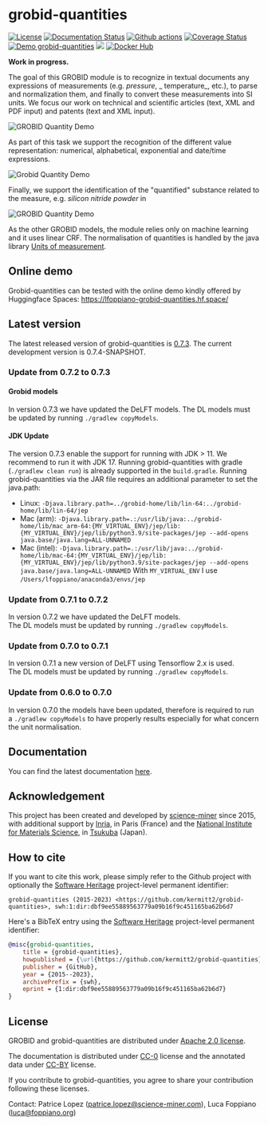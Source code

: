 # grobid-quantities

[![License](http://img.shields.io/:license-apache-blue.svg)](http://www.apache.org/licenses/LICENSE-2.0.html)
[![Documentation Status](https://readthedocs.org/projects/grobid-quantities/badge/?version=latest)](https://readthedocs.org/projects/grobid-quantities/?badge=latest)
[![Github actions](https://github.com/kermitt2/grobid-quantities/actions/workflows/ci-build.yml/badge.svg)](https://github.com/kermitt2/grobid-quantities/actions/workflows/ci-build.yml/badge.svg)
[![Coverage Status](https://coveralls.io/repos/kermitt2/grobid-quantities/badge.svg)](https://coveralls.io/r/kermitt2/grobid-quantities)
[![Demo grobid-quantities](https://img.shields.io/website-up-down-green-red/https/lfoppiano-grobid-quantities.hf.space.svg)](https://lfoppiano-grobid-quantities.hf.space)
[![](https://jitpack.io/v/kermitt2/grobid-quantities.svg)](https://jitpack.io/#kermitt2/grobid-quantities)
[![Docker Hub](https://img.shields.io/docker/pulls/lfoppiano/grobid-quantities.svg)](https://hub.docker.com/r/lfoppiano/grobid-quantities/ "Docker Pulls")

__Work in progress.__

The goal of this GROBID module is to recognize in textual documents any expressions of measurements (e.g. _pressure_, _
temperature_, etc.), to parse and normalization them, and finally to convert these measurements into SI units.
We focus our work on technical and scientific articles (text, XML and PDF input) and patents (text and XML input).

![GROBID Quantity Demo](doc/img/Screenshot2.png)

As part of this task we support the recognition of the different value representation: numerical, alphabetical,
exponential and date/time expressions.

![Grobid Quantity Demo](doc/img/Screenshot7.png)

Finally, we support the identification of the "quantified" substance related to the measure, e.g. _silicon nitride
powder_ in

![GROBID Quantity Demo](doc/img/Screenshot5.png)

As the other GROBID models, the module relies only on machine learning and it uses linear CRF.
The normalisation of quantities is handled by the java
library [Units of measurement](http://unitsofmeasurement.github.io/).

## Online demo

Grobid-quantities can be tested with the online demo kindly offered by Huggingface
Spaces: https://lfoppiano-grobid-quantities.hf.space/

## Latest version

The latest released version of grobid-quantities
is [0.7.3](https://github.com/kermitt2/grobid-quantities/releases/tag/v0.7.3). The current development version is
0.7.4-SNAPSHOT.

### Update from 0.7.2 to 0.7.3

#### Grobid models
In version 0.7.3 we have updated the DeLFT models. The DL models must be updated by running `./gradlew copyModels`.

#### JDK Update
The version 0.7.3 enable the support for running with JDK > 11. We recommend to run it with JDK 17.
Running grobid-quantities with gradle (`./gradlew clean run`) is already supported in the `build.gradle`.
Running grobid-quantities via the JAR file requires an additional parameter to set the java.path: 
- Linux: `-Djava.library.path=../grobid-home/lib/lin-64:../grobid-home/lib/lin-64/jep`
- Mac (arm): `-Djava.library.path=.:/usr/lib/java:../grobid-home/lib/mac_arm-64:{MY_VIRTUAL_ENV}/jep/lib:{MY_VIRTUAL_ENV}/jep/lib/python3.9/site-packages/jep --add-opens java.base/java.lang=ALL-UNNAMED`
- Mac (intel): `-Djava.library.path=.:/usr/lib/java:../grobid-home/lib/mac-64:{MY_VIRTUAL_ENV}/jep/lib:{MY_VIRTUAL_ENV}/jep/lib/python3.9/site-packages/jep --add-opens java.base/java.lang=ALL-UNNAMED`
    With `MY_VIRTUAL_ENV` I use `/Users/lfoppiano/anaconda3/envs/jep`


### Update from 0.7.1 to 0.7.2

In version 0.7.2 we have updated the DeLFT models.   
The DL models must be updated by running `./gradlew copyModels`.

### Update from 0.7.0 to 0.7.1

In version 0.7.1 a new version of DeLFT using Tensorflow 2.x is used.  
The DL models must be updated by running `./gradlew copyModels`.

### Update from 0.6.0 to 0.7.0

In version 0.7.0 the models have been updated, therefore is required to run a `./gradlew copyModels` to have properly
results especially for what concern the unit normalisation.

## Documentation

You can find the latest documentation [here](http://grobid-quantities.readthedocs.io).


## Acknowledgement

This project has been created and developed by [science-miner](https://www.science-miner.com) since 2015, with additional
support by [Inria](http://www.inria.fr), in Paris (France) and
the [National Institute for Materials Science](http://www.nims.go.jp),
in [Tsukuba](https://en.wikipedia.org/wiki/Tsukuba,_Ibaraki) (Japan).

## How to cite

If you want to cite this work, please simply refer to the Github project with optionally
the [Software Heritage](https://www.softwareheritage.org/) project-level permanent identifier:

```
grobid-quantities (2015-2023) <https://github.com/kermitt2/grobid-quantities>, swh:1:dir:dbf9ee55889563779a09b16f9c451165ba62b6d7
```

Here's a BibTeX entry using the [Software Heritage](https://www.softwareheritage.org/) project-level permanent
identifier:

```bibtex
@misc{grobid-quantities,
    title = {grobid-quantities},
    howpublished = {\url{https://github.com/kermitt2/grobid-quantities}},
    publisher = {GitHub},
    year = {2015--2023},
    archivePrefix = {swh},
    eprint = {1:dir:dbf9ee55889563779a09b16f9c451165ba62b6d7}
}
```

## License

GROBID and grobid-quantities are distributed under [Apache 2.0 license](http://www.apache.org/licenses/LICENSE-2.0).

The documentation is distributed under [CC-0](https://creativecommons.org/publicdomain/zero/1.0/) license and the
annotated data under [CC-BY](https://creativecommons.org/licenses/by/4.0/) license.

If you contribute to grobid-quantities, you agree to share your contribution following these licenses.

Contact: Patrice Lopez (<patrice.lopez@science-miner.com>), Luca Foppiano (<luca@foppiano.org>)
